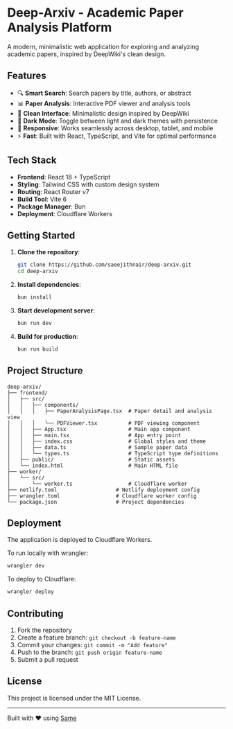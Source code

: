 # Deep-Arxiv - Academic Paper Analysis Platform

A modern, minimalistic web application for exploring and analyzing academic papers, inspired by DeepWiki's clean design.

## Features

- 🔍 **Smart Search**: Search papers by title, authors, or abstract
- 📊 **Paper Analysis**: Interactive PDF viewer and analysis tools
- 🎨 **Clean Interface**: Minimalistic design inspired by DeepWiki
- 🌙 **Dark Mode**: Toggle between light and dark themes with persistence
- 📱 **Responsive**: Works seamlessly across desktop, tablet, and mobile
- ⚡ **Fast**: Built with React, TypeScript, and Vite for optimal performance

## Tech Stack

- **Frontend**: React 18 + TypeScript
- **Styling**: Tailwind CSS with custom design system
- **Routing**: React Router v7
- **Build Tool**: Vite 6
- **Package Manager**: Bun
- **Deployment**: Cloudflare Workers

## Getting Started

1. **Clone the repository**:
   ```bash
   git clone https://github.com/saeejithnair/deep-arxiv.git
   cd deep-arxiv
   ```

2. **Install dependencies**:
   ```bash
   bun install
   ```

3. **Start development server**:
   ```bash
   bun run dev
   ```

4. **Build for production**:
   ```bash
   bun run build
   ```

## Project Structure

```
deep-arxiv/
├── frontend/
│   ├── src/
│   │   ├── components/
│   │   │   ├── PaperAnalysisPage.tsx  # Paper detail and analysis view
│   │   │   └── PDFViewer.tsx          # PDF viewing component
│   │   ├── App.tsx                    # Main app component
│   │   ├── main.tsx                   # App entry point
│   │   ├── index.css                  # Global styles and theme
│   │   ├── data.ts                    # Sample paper data
│   │   └── types.ts                   # TypeScript type definitions
│   ├── public/                        # Static assets
│   └── index.html                     # Main HTML file
├── worker/
│   └── src/
│       └── worker.ts                  # Cloudflare worker
├── netlify.toml                   # Netlify deployment config
├── wrangler.toml                  # Cloudflare worker config
└── package.json                   # Project dependencies
```

## Deployment

The application is deployed to Cloudflare Workers.

To run locally with wrangler:
```bash
wrangler dev
```

To deploy to Cloudflare:
```bash
wrangler deploy
```

## Contributing

1. Fork the repository
2. Create a feature branch: `git checkout -b feature-name`
3. Commit your changes: `git commit -m "Add feature"`
4. Push to the branch: `git push origin feature-name`
5. Submit a pull request

## License

This project is licensed under the MIT License.

---

Built with ❤️ using [Same](https://same.new)
